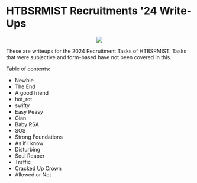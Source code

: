 # HTBSRMIST Recruitments '24 Write-Ups
<p align="center">
  <img src="https://miro.medium.com/v2/resize:fit:1191/1*Eq2z6OoROOZgnfEsy_Tivw.png" />
</p>

These are writeups for the 2024 Recruitment Tasks of HTBSRMIST. Tasks that were subjective and form-based have not been covered in this. 

Table of contents:

- Newbie
- The End
- A good friend
- hot_rot
- swifty
- Easy Peasy
- Gian
- Baby RSA
- SOS
- Strong Foundations
- As if I know
- Disturbing
- Soul Reaper
- Traffic
- Cracked Up Crown
- Allowed or Not
